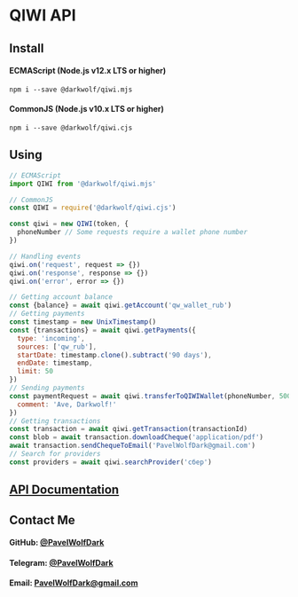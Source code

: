# QIWI API
## Install
#### ECMAScript (Node.js v12.x LTS or higher)
`npm i --save @darkwolf/qiwi.mjs`
#### CommonJS (Node.js v10.x LTS or higher)
`npm i --save @darkwolf/qiwi.cjs`
## Using
```javascript
// ECMAScript
import QIWI from '@darkwolf/qiwi.mjs'

// CommonJS
const QIWI = require('@darkwolf/qiwi.cjs')

const qiwi = new QIWI(token, {
  phoneNumber // Some requests require a wallet phone number
})

// Handling events
qiwi.on('request', request => {})
qiwi.on('response', response => {})
qiwi.on('error', error => {})

// Getting account balance
const {balance} = await qiwi.getAccount('qw_wallet_rub')
// Getting payments
const timestamp = new UnixTimestamp()
const {transactions} = await qiwi.getPayments({
  type: 'incoming',
  sources: ['qw_rub'],
  startDate: timestamp.clone().subtract('90 days'),
  endDate: timestamp,
  limit: 50
})
// Sending payments
const paymentRequest = await qiwi.transferToQIWIWallet(phoneNumber, 5000, {
  comment: 'Ave, Darkwolf!'
})
// Getting transactions
const transaction = await qiwi.getTransaction(transactionId)
const blob = await transaction.downloadCheque('application/pdf')
await transaction.sendChequeToEmail('PavelWolfDark@gmail.com')
// Search for providers
const providers = await qiwi.searchProvider('сбер')
```
## [API Documentation](https://github.com/Darkwolf/node-qiwi/blob/master/docs/API.md)
## Contact Me
#### GitHub: [@PavelWolfDark](https://github.com/PavelWolfDark)
#### Telegram: [@PavelWolfDark](https://t.me/PavelWolfDark)
#### Email: [PavelWolfDark@gmail.com](mailto:PavelWolfDark@gmail.com)
